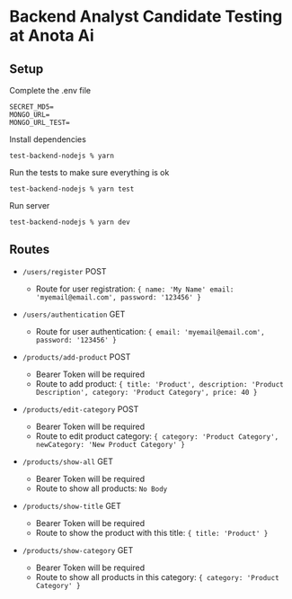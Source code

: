 # Backend Analyst Candidate Testing at Anota Ai

## Setup

Complete the .env file
```
SECRET_MD5=
MONGO_URL=
MONGO_URL_TEST=
```

Install dependencies
```
test-backend-nodejs % yarn
```

Run the tests to make sure everything is ok
```
test-backend-nodejs % yarn test
```

Run server
```
test-backend-nodejs % yarn dev
```

## Routes
  - ```/users/register``` POST
    - Route for user registration: ```{
      name: 'My Name'
      email: 'myemail@email.com',
      password: '123456'
    }```

  - ```/users/authentication``` GET
    - Route for user authentication: ```{
      email: 'myemail@email.com',
      password: '123456'
    }```

  - ```/products/add-product``` POST
    - Bearer Token will be required
    - Route to add product: ```{
      title: 'Product',
      description: 'Product Description',
      category: 'Product Category',
      price: 40
    }```

  - ```/products/edit-category``` POST
    - Bearer Token will be required
    - Route to edit product category: ```{
      category: 'Product Category',
      newCategory: 'New Product Category'
    }```

  - ```/products/show-all``` GET
    - Bearer Token will be required
    - Route to show all products: ```No Body```

  - ```/products/show-title``` GET
    - Bearer Token will be required
    - Route to show the product with this title: ```{
      title: 'Product'
    }```

  - ```/products/show-category``` GET
    - Bearer Token will be required
    - Route to show all products in this category: ```{
      category: 'Product Category'
    }```
